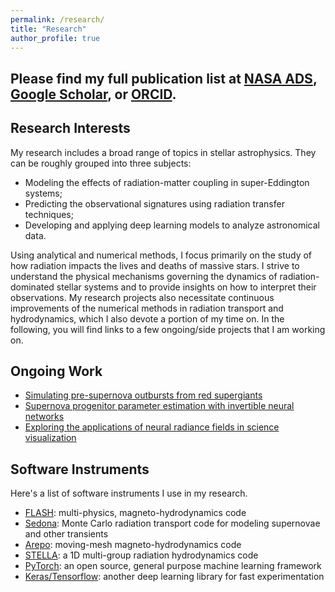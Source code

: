```yaml
---
permalink: /research/
title: "Research"
author_profile: true
---
```


## Please find my full publication list at [NASA ADS](https://ui.adsabs.harvard.edu/user/libraries/tbxiKajfTsSjDC7Ir7sZxA), [Google Scholar](https://scholar.google.com/citations?user=nGVc2BAAAAAJ&hl=en), or [ORCID](http://orcid.org/0000-0002-6543-2993).

## Research Interests 
My research includes a broad range of topics in stellar astrophysics. They can be roughly grouped into three subjects:
- Modeling the effects of radiation-matter coupling in super-Eddington systems;
- Predicting the observational signatures using radiation transfer techniques;
- Developing and applying deep learning models to analyze astronomical data. 

Using analytical and numerical methods, I focus primarily on the study of how radiation impacts the lives and deaths of massive stars. I strive to understand the physical mechanisms governing the dynamics of radiation-dominated stellar systems and to provide insights on how to interpret their observations. My research projects also necessitate continuous improvements of the numerical methods in radiation transport and hydrodynamics, which I also devote a portion of my time on.
In the following, you will find links to a few ongoing/side projects that I am working on.

## Ongoing Work
- [Simulating pre-supernova outbursts from red supergiants](https://bthtsang.github.io/rsg-outbursts/)
- [Supernova progenitor parameter estimation with invertible neural networks](https://bthtsang.github.io/inn4iip/)
- [Exploring the applications of neural radiance fields in science visualization](https://bthtsang.github.io/nerf/)

## Software Instruments
Here's a list of software instruments I use in my research. 
- [FLASH](http://flash.uchicago.edu/site/): multi-physics, magneto-hydrodynamics code
- [Sedona](https://ui.adsabs.harvard.edu/abs/2006ApJ...651..366K/abstract): Monte Carlo radiation transport code for modeling supernovae and other transients
- [Arepo](https://arepo-code.org/about-arepo): moving-mesh magneto-hydrodynamics code
- [STELLA](http://www.ascl.net/1108.013): a 1D multi-group radiation hydrodynamics code
- [PyTorch](https://pytorch.org/): an open source, general purpose machine learning framework
- [Keras/Tensorflow](https://keras.io/about/): another deep learning library for fast experimentation
